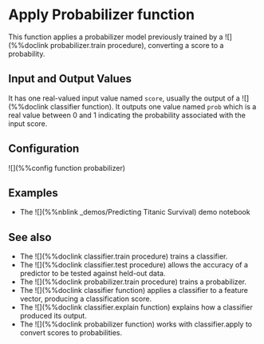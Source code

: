 # Apply Probabilizer function

This function applies a probabilizer model previously trained by a ![](%%doclink probabilizer.train procedure), converting a score to a probability.

## Input and Output Values

It has one real-valued input value named `score`, usually the output of a ![](%%doclink classifier function).
It outputs one value named `prob` which is a real value between 0 and 1 indicating
the probability associated with the input score.

## Configuration

![](%%config function probabilizer)

## Examples

* The ![](%%nblink _demos/Predicting Titanic Survival) demo notebook

## See also

* The ![](%%doclink classifier.train procedure) trains a classifier.
* The ![](%%doclink classifier.test procedure) allows the accuracy of a predictor to be tested against
held-out data.
* The ![](%%doclink probabilizer.train procedure) trains a probabilizer.
* The ![](%%doclink classifier function) applies a classifier to a feature vector, producing a classification score.
* The ![](%%doclink classifier.explain function) explains how a classifier produced its output.
* The ![](%%doclink probabilizer function) works with classifier.apply to convert scores to probabilities.

